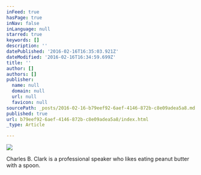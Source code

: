```yaml
---
inFeed: true
hasPage: true
inNav: false
inLanguage: null
starred: true
keywords: []
description: ''
datePublished: '2016-02-16T16:35:03.921Z'
dateModified: '2016-02-16T16:34:59.699Z'
title: ''
author: []
authors: []
publisher:
  name: null
  domain: null
  url: null
  favicon: null
sourcePath: _posts/2016-02-16-b79eef92-6aef-4146-872b-c8e09adea5a8.md
published: true
url: b79eef92-6aef-4146-872b-c8e09adea5a8/index.html
_type: Article

---
```

![](https://the-grid-user-content.s3-us-west-2.amazonaws.com/6cb85400-063c-4f35-9eb0-c1fdbcc1a665.jpg)

Charles B. Clark is a professional speaker who likes eating peanut butter with a spoon.